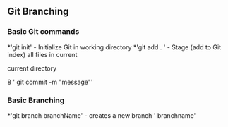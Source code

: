 ## Git Branching

### Basic Git commands
*'git init' - Initialize Git in working directory
*'git add . ' - Stage (add to Git index) all files in current

current directory

8 ' git commit -m "message"'


### Basic Branching

*'git branch branchName' - creates a new branch ' branchname'
